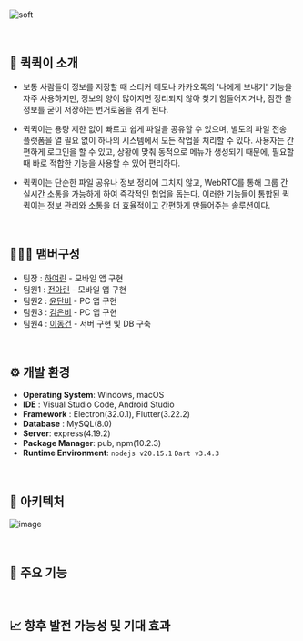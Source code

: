 <br>

![soft](https://capsule-render.vercel.app/api?type=egg&height=197&color=gradient&text=Quick%20Quick&section=header&reversal=true)

<br> 

## 🚩 퀵퀵이 소개
- 보통 사람들이 정보를 저장할 때 스티커 메모나 카카오톡의 '나에게 보내기' 기능을 자주 사용하지만, 정보의 양이 많아지면 정리되지 않아 찾기 힘들어지거나, 잠깐 쓸 정보를 굳이 저장하는 번거로움을 겪게 된다.
  
- 퀵퀵이는 용량 제한 없이 빠르고 쉽게 파일을 공유할 수 있으며, 별도의 파일 전송 플랫폼을 열 필요 없이 하나의 시스템에서 모든 작업을 처리할 수 있다. 사용자는 간편하게 로그인을 할 수 있고, 상황에 맞춰 동적으로 메뉴가 생성되기 때문에, 필요할 때 바로 적합한 기능을 사용할 수 있어 편리하다.
  
- 퀵퀵이는 단순한 파일 공유나 정보 정리에 그치지 않고, WebRTC를 통해 그룹 간 실시간 소통을 가능하게 하여 즉각적인 협업을 돕는다. 이러한 기능들이 통합된 퀵퀵이는 정보 관리와 소통을 더 효율적이고 간편하게 만들어주는 솔루션이다.

<br>

## 🧑‍🤝‍🧑 맴버구성
 - 팀장 : [하여린](https://github.com/niroey) - 모바일 앱 구현
 - 팀원1 : [전아린](https://github.com/flsrinn) - 모바일 앱 구현
 - 팀원2 : [윤단비](https://github.com/yoondanbi) - PC 앱 구현
 - 팀원3 : [김은비](https://github.com/ssilverrain) - PC 앱 구현
 - 팀원4 : [이동건](https://github.com/mvg01) - 서버 구현 및 DB 구축
<br>

 ## ⚙️ 개발 환경
- **Operating System**: Windows, macOS
- **IDE** : Visual Studio Code, Android Studio
- **Framework** : Electron(32.0.1), Flutter(3.22.2)
- **Database** : MySQL(8.0)
- **Server**: express(4.19.2)
- **Package Manager**: pub, npm(10.2.3)
- **Runtime Environment**: `nodejs v20.15.1` `Dart v3.4.3`
<br>

## 🔧 아키텍처
![image](https://github.com/user-attachments/assets/84874df0-6ed7-47a6-ab71-46cdd73fe811)

<br>

## 💝 주요 기능

<br>

## 📈 향후 발전 가능성 및 기대 효과

<br>

